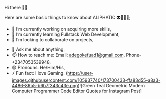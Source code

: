 Hi there 👋🏾

Here are some basic things to know about ALIPHATIC 👽👳🏾‍♂️;


- 🔭 I’m currently working on acquiring more skills,
- 🌱 I’m currently learning Fullstack Web Development,
- 👯 I’m looking to collaborate on projects,
<!--- 🤔 I’m looking for help with--> 
- 💬 Ask me about anything,
- 📫 How to reach me: Email: adegokefuad1@gmail.com, Phone- +2347053539948,
- 😄 Pronouns: He/Him/His,
- ⚡ Fun fact: I love Gaming.
(https://user-images.githubusercontent.com/105937740/173700433-ffa83d55-a8a3-4486-86b5-b6b7f343c43e.png)![Green Teal Geometric Modern Computer Programmer Code Editor Quotes for Instagram Post]
